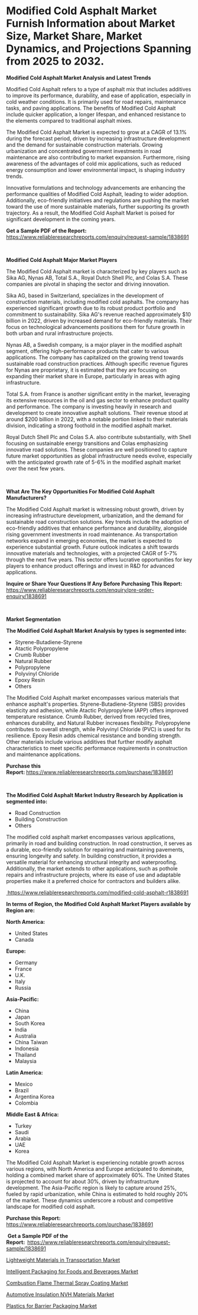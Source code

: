 <p><h1>Modified Cold Asphalt Market Furnish Information about Market Size, Market Share, Market Dynamics, and Projections Spanning from 2025 to 2032.</h1></p><p><strong>Modified Cold Asphalt Market Analysis and Latest Trends</strong></p>
<p><p>Modified Cold Asphalt refers to a type of asphalt mix that includes additives to improve its performance, durability, and ease of application, especially in cold weather conditions. It is primarily used for road repairs, maintenance tasks, and paving applications. The benefits of Modified Cold Asphalt include quicker application, a longer lifespan, and enhanced resistance to the elements compared to traditional asphalt mixes.</p><p>The Modified Cold Asphalt Market is expected to grow at a CAGR of 13.1% during the forecast period, driven by increasing infrastructure development and the demand for sustainable construction materials. Growing urbanization and concentrated government investments in road maintenance are also contributing to market expansion. Furthermore, rising awareness of the advantages of cold mix applications, such as reduced energy consumption and lower environmental impact, is shaping industry trends. </p><p>Innovative formulations and technology advancements are enhancing the performance qualities of Modified Cold Asphalt, leading to wider adoption. Additionally, eco-friendly initiatives and regulations are pushing the market toward the use of more sustainable materials, further supporting its growth trajectory. As a result, the Modified Cold Asphalt Market is poised for significant development in the coming years.</p></p>
<p><strong>Get a Sample PDF of the Report:&nbsp;</strong> <a href="https://www.reliableresearchreports.com/enquiry/request-sample/1838691?utm_campaign=24&utm_medium=2&utm_source=Github&utm_content=ia&utm_term=03022025&utm_id=modified-cold-asphalt">https://www.reliableresearchreports.com/enquiry/request-sample/1838691</a></p>
<p>&nbsp;</p>
<p><strong>Modified Cold Asphalt Major Market Players</strong></p>
<p><p>The Modified Cold Asphalt market is characterized by key players such as Sika AG, Nynas AB, Total S.A., Royal Dutch Shell Plc, and Colas S.A. These companies are pivotal in shaping the sector and driving innovation.</p><p>Sika AG, based in Switzerland, specializes in the development of construction materials, including modified cold asphalts. The company has experienced significant growth due to its robust product portfolio and commitment to sustainability. Sika AG's revenue reached approximately $10 billion in 2022, driven by increased demand for eco-friendly materials. Their focus on technological advancements positions them for future growth in both urban and rural infrastructure projects.</p><p>Nynas AB, a Swedish company, is a major player in the modified asphalt segment, offering high-performance products that cater to various applications. The company has capitalized on the growing trend towards sustainable road construction practices. Although specific revenue figures for Nynas are proprietary, it is estimated that they are focusing on expanding their market share in Europe, particularly in areas with aging infrastructure. </p><p>Total S.A. from France is another significant entity in the market, leveraging its extensive resources in the oil and gas sector to enhance product quality and performance. The company is investing heavily in research and development to create innovative asphalt solutions. Their revenue stood at around $200 billion in 2022, with a notable portion linked to their materials division, indicating a strong foothold in the modified asphalt market.</p><p>Royal Dutch Shell Plc and Colas S.A. also contribute substantially, with Shell focusing on sustainable energy transitions and Colas emphasizing innovative road solutions. These companies are well positioned to capture future market opportunities as global infrastructure needs evolve, especially with the anticipated growth rate of 5-6% in the modified asphalt market over the next few years.</p></p>
<p>&nbsp;</p>
<p><strong>What Are The Key Opportunities For Modified Cold Asphalt Manufacturers?</strong></p>
<p><p>The Modified Cold Asphalt market is witnessing robust growth, driven by increasing infrastructure development, urbanization, and the demand for sustainable road construction solutions. Key trends include the adoption of eco-friendly additives that enhance performance and durability, alongside rising government investments in road maintenance. As transportation networks expand in emerging economies, the market is expected to experience substantial growth. Future outlook indicates a shift towards innovative materials and technologies, with a projected CAGR of 5-7% through the next five years. This sector offers lucrative opportunities for key players to enhance product offerings and invest in R&D for advanced applications.</p></p>
<p><strong>Inquire or Share Your Questions If Any Before Purchasing This Report:</strong> <a href="https://www.reliableresearchreports.com/enquiry/pre-order-enquiry/1838691?utm_campaign=24&utm_medium=2&utm_source=Github&utm_content=ia&utm_term=03022025&utm_id=modified-cold-asphalt">https://www.reliableresearchreports.com/enquiry/pre-order-enquiry/1838691</a></p>
<p>&nbsp;</p>
<p><strong>Market Segmentation</strong></p>
<p><strong>The Modified Cold Asphalt Market Analysis by types is segmented into:</strong></p>
<p><ul><li>Styrene-Butadiene-Styrene</li><li>Atactic Polypropylene</li><li>Crumb Rubber</li><li>Natural Rubber</li><li>Polypropylene</li><li>Polyvinyl Chloride</li><li>Epoxy Resin</li><li>Others</li></ul></p>
<p><p>The Modified Cold Asphalt market encompasses various materials that enhance asphalt's properties. Styrene-Butadiene-Styrene (SBS) provides elasticity and adhesion, while Atactic Polypropylene (APP) offers improved temperature resistance. Crumb Rubber, derived from recycled tires, enhances durability, and Natural Rubber increases flexibility. Polypropylene contributes to overall strength, while Polyvinyl Chloride (PVC) is used for its resilience. Epoxy Resin adds chemical resistance and bonding strength. Other materials include various additives that further modify asphalt characteristics to meet specific performance requirements in construction and maintenance applications.</p></p>
<p><strong>Purchase this Report:&nbsp;</strong><a href="https://www.reliableresearchreports.com/purchase/1838691?utm_campaign=24&utm_medium=2&utm_source=Github&utm_content=ia&utm_term=03022025&utm_id=modified-cold-asphalt">https://www.reliableresearchreports.com/purchase/1838691</a></p>
<p>&nbsp;</p>
<p><strong>The Modified Cold Asphalt Market Industry Research by Application is segmented into:</strong></p>
<p><ul><li>Road Construction</li><li>Building Construction</li><li>Others</li></ul></p>
<p><p>The modified cold asphalt market encompasses various applications, primarily in road and building construction. In road construction, it serves as a durable, eco-friendly solution for repairing and maintaining pavements, ensuring longevity and safety. In building construction, it provides a versatile material for enhancing structural integrity and waterproofing. Additionally, the market extends to other applications, such as pothole repairs and infrastructure projects, where its ease of use and adaptable properties make it a preferred choice for contractors and builders alike.</p></p>
<p><a href="https://www.reliableresearchreports.com/modified-cold-asphalt-r1838691?utm_campaign=24&utm_medium=2&utm_source=Github&utm_content=ia&utm_term=03022025&utm_id=modified-cold-asphalt">&nbsp;https://www.reliableresearchreports.com/modified-cold-asphalt-r1838691</a></p>
<p><strong>In terms of Region, the Modified Cold Asphalt Market Players available by Region are:</strong></p>
<p>
    <p> <strong> North America: </strong>
        <ul>
            <li>United States</li>
            <li>Canada</li>
        </ul>
        </p> 
    <p> <strong> Europe: </strong>
        <ul>
            <li>Germany</li>
            <li>France</li>
            <li>U.K.</li>
            <li>Italy</li>
            <li>Russia</li>
        </ul>
        </p> 
    <p> <strong> Asia-Pacific: </strong>
        <ul>
            <li>China</li>
            <li>Japan</li>
            <li>South Korea</li>
            <li>India</li>
            <li>Australia</li>
            <li>China Taiwan</li>
            <li>Indonesia</li>
            <li>Thailand</li>
            <li>Malaysia</li>
        </ul>
        </p> 
    <p> <strong> Latin America: </strong>
        <ul>
            <li>Mexico</li>
            <li>Brazil</li>
            <li>Argentina Korea</li>
            <li>Colombia</li>
        </ul>
        </p> 
    <p> <strong> Middle East & Africa: </strong>
        <ul>
            <li>Turkey</li>
            <li>Saudi</li>
            <li>Arabia</li>
            <li>UAE</li>
            <li>Korea</li>
        </ul>
    </p>
    </p>
<p><p>The Modified Cold Asphalt Market is experiencing notable growth across various regions, with North America and Europe anticipated to dominate, holding a combined market share of approximately 60%. The United States is projected to account for about 30%, driven by infrastructure development. The Asia-Pacific region is likely to capture around 25%, fueled by rapid urbanization, while China is estimated to hold roughly 20% of the market. These dynamics underscore a robust and competitive landscape for modified cold asphalt.</p></p>
<p><strong>Purchase this Report: </strong><a href="https://www.reliableresearchreports.com/purchase/1838691?utm_campaign=24&utm_medium=2&utm_source=Github&utm_content=ia&utm_term=03022025&utm_id=modified-cold-asphalt">https://www.reliableresearchreports.com/purchase/1838691</a></p>
<p>&nbsp;<strong>Get a Sample PDF of the Report:&nbsp;&nbsp;</strong><a href="https://www.reliableresearchreports.com/enquiry/request-sample/1838691?utm_campaign=24&utm_medium=2&utm_source=Github&utm_content=ia&utm_term=03022025&utm_id=modified-cold-asphalt">https://www.reliableresearchreports.com/enquiry/request-sample/1838691</a></p>
<p><strong></strong></p>
<p><p><a href="https://github.com/mezokathleen834/Market-Research-Report-List-1/blob/main/lightweight-materials-in-transportation-market.md?utm_campaign=24&utm_medium=2&utm_source=Github&utm_content=ia&utm_term=03022025&utm_id=modified-cold-asphalt">Lightweight Materials in Transportation Market</a></p><p><a href="https://github.com/shirleenfraker87/Market-Research-Report-List-1/blob/main/intelligent-packaging-for-foods-and-beverages-market.md?utm_campaign=24&utm_medium=2&utm_source=Github&utm_content=ia&utm_term=03022025&utm_id=modified-cold-asphalt">Intelligent Packaging for Foods and Beverages Market</a></p><p><a href="https://github.com/rashkaeduzor/Market-Research-Report-List-1/blob/main/combustion-flame-thermal-spray-coating-market.md?utm_campaign=24&utm_medium=2&utm_source=Github&utm_content=ia&utm_term=03022025&utm_id=modified-cold-asphalt">Combustion Flame Thermal Spray Coating Market</a></p><p><a href="https://github.com/abedlagagica4/Market-Research-Report-List-1/blob/main/automotive-insulation-nvh-materials-market.md?utm_campaign=24&utm_medium=2&utm_source=Github&utm_content=ia&utm_term=03022025&utm_id=modified-cold-asphalt">Automotive Insulation NVH Materials Market</a></p><p><a href="https://github.com/bholdsfofie/Market-Research-Report-List-1/blob/main/plastics-for-barrier-packaging-market.md?utm_campaign=24&utm_medium=2&utm_source=Github&utm_content=ia&utm_term=03022025&utm_id=modified-cold-asphalt">Plastics for Barrier Packaging Market</a></p></p>